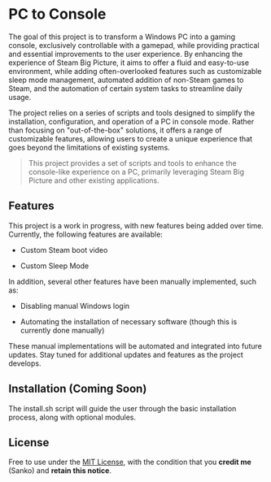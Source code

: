 # PC to Console

The goal of this project is to transform a Windows PC into a gaming console, exclusively controllable with a gamepad, while providing practical and essential improvements to the user experience. By enhancing the experience of Steam Big Picture, it aims to offer a fluid and easy-to-use environment, while adding often-overlooked features such as customizable sleep mode management, automated addition of non-Steam games to Steam, and the automation of certain system tasks to streamline daily usage.

The project relies on a series of scripts and tools designed to simplify the installation, configuration, and operation of a PC in console mode. Rather than focusing on "out-of-the-box" solutions, it offers a range of customizable features, allowing users to create a unique experience that goes beyond the limitations of existing systems.

> This project provides a set of scripts and tools to enhance the console-like experience on a PC, primarily leveraging Steam Big Picture and other existing applications.

## Features 

This project is a work in progress, with new features being added over time. Currently, the following features are available:

- Custom Steam boot video

- Custom Sleep Mode

In addition, several other features have been manually implemented, such as:

- Disabling manual Windows login

- Automating the installation of necessary software (though this is currently done manually)

These manual implementations will be automated and integrated into future updates. Stay tuned for additional updates and features as the project develops.
## Installation (Coming Soon)

The install.sh script will guide the user through the basic installation process, along with optional modules.

## License

Free to use under the [MIT License](./LICENSE.md), with the condition that you **credit me** (Sanko) and **retain this notice**.